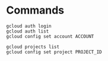 # Commands

`gcloud auth login`  
`gcloud auth list`  
`gcloud config set account ACCOUNT`  
  
`gcloud projects list`  
`gcloud config set project PROJECT_ID`
